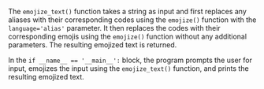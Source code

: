 The `emojize_text()` function takes a string as input and first replaces any aliases with their corresponding codes using the `emojize()` function with the `language='alias'` parameter. It then replaces the codes with their corresponding emojis using the `emojize()` function without any additional parameters. The resulting emojized text is returned.

In the `if __name__ == '__main__':` block, the program prompts the user for input, emojizes the input using the `emojize_text()` function, and prints the resulting emojized text.